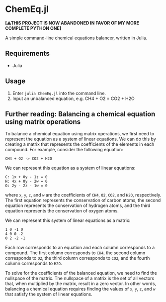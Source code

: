 # ChemEq.jl
**[⚠THIS PROJECT IS NOW ABANDONED IN FAVOR OF MY MORE COMPLETE PYTHON ONE]**

A simple command-line chemical equations balancer, written in Julia.
## Requirements
- Julia
## Usage
1. Enter `julia ChemEq.jl` into the command line.
2. Input an unbalanced equation, e.g. CH4 + O2 = CO2 + H2O
## Further reading: Balancing a chemical equation using matrix operations
To balance a chemical equation using matrix operations, we first need to represent the equation as a system of linear equations. 
We can do this by creating a matrix that represents the coefficients of the elements in each compound. 
For example, consider the following equation: 

`CH4 + O2 -> CO2 + H2O`

We can represent this equation as a system of linear equations:

```
C: 1x + 0y - 1z = 0
H: 4x + 0y - 2w = 0
O: 2y - 2z - 1w = 0
```

where `x`, `y`, `z`, and `w` are the coefficients of `CH4`, `O2`, `CO2`, and `H2O`, respectively. 
The first equation represents the conservation of carbon atoms, 
the second equation represents the conservation of hydrogen atoms, 
and the third equation represents the conservation of oxygen atoms.

We can represent this system of linear equations as a matrix:

```
1 0 -1 0
4 0 0 -2
0 2 -2 -1
```

Each row corresponds to an equation and each column corresponds to a compound. 
The first column corresponds to `CH4`, the second column corresponds to `O2`, 
the third column corresponds to `CO2`, and the fourth column corresponds to `H2O`.

To solve for the coefficients of the balanced equation, we need to find the nullspace of the matrix. 
The nullspace of a matrix is the set of all vectors that, when multiplied by the matrix, result in a zero vector. 
In other words, balancing a chemical equation requires finding the values of `x`, `y`, `z`, and `w` that satisfy the system of linear equations.
